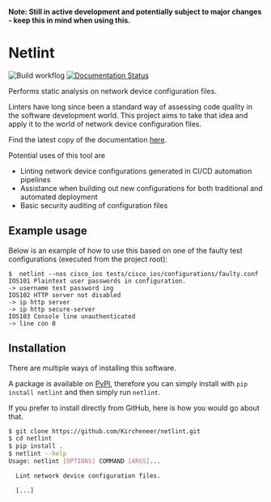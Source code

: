 **Note: Still in active development and potentially subject to major changes - keep this in mind when using this.**

# Netlint

![Build workflog](https://github.com/Kircheneer/netlint/actions/workflows/main.yml/badge.svg)
[![Documentation Status](https://readthedocs.org/projects/netlint/badge/?version=latest)](https://netlint.readthedocs.io/en/latest/?badge=latest)

Performs static analysis on network device configuration files.

Linters have long since been a standard way of assessing code quality
in the software development world. This project aims to take that idea
and apply it to the world of network device configuration files.

Find the latest copy of the documentation [here](https://netlint.readthedocs.io).

Potential uses of this tool are

- Linting network device configurations generated in
  CI/CD automation pipelines
- Assistance when building out new configurations for
  both traditional and automated deployment
- Basic security auditing of configuration files

## Example usage

Below is an example of how to use this based on one of the faulty test
configurations (executed from the project root):

```
$  netlint --nos cisco_ios tests/cisco_ios/configurations/faulty.conf
IOS101 Plaintext user passwords in configuration.
-> username test password ing
IOS102 HTTP server not disabled
-> ip http server
-> ip http secure-server
IOS103 Console line unauthenticated
-> line con 0

```

## Installation

There are multiple ways of installing this software.

A package is available on [PyPI](https://pypi.org/project/netlint/),
therefore you can simply install with `pip install netlint` and
then simply run `netlint`.

If you prefer to install directly from
GitHub, here is how you would go about that.

```bash
$ git clone https://github.com/Kircheneer/netlint.git
$ cd netlint
$ pip install .
$ netlint --help
Usage: netlint [OPTIONS] COMMAND [ARGS]...

  Lint network device configuration files.

  [...]
```
